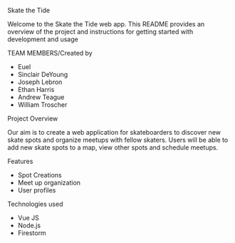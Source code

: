 Skate the Tide

Welcome to the Skate the Tide web app. This README provides an overview of the project and instructions for getting started with development and usage

TEAM MEMBERS/Created by
* Euel
* Sinclair DeYoung
* Joseph Lebron
* Ethan Harris
* Andrew Teague
* William Troscher

Project Overview

Our aim is to create a web application for skateboarders to discover new skate spots and organize meetups with fellow skaters. Users will be able to add new skate spots to a map, view other spots and schedule meetups. 

Features
* Spot Creations
* Meet up organization
* User profiles

Technologies used
* Vue JS
* Node.js
* Firestorm
